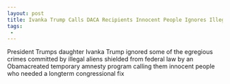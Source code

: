 ```yaml
---
layout: post
title: Ivanka Trump Calls DACA Recipients Innocent People Ignores Illegal Alien Crimes
tags:
 -
---
```

President Trumps daughter Ivanka Trump ignored some of the egregious crimes committed by illegal aliens shielded from federal law by an Obamacreated temporary amnesty program calling them innocent people who needed a longterm congressional fix
